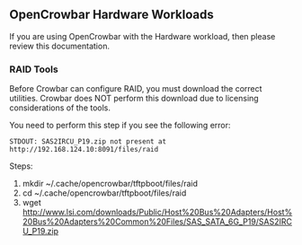 ## OpenCrowbar Hardware Workloads

If you are using OpenCrowbar with the Hardware workload, then please review this documentation.


### RAID Tools

Before Crowbar can configure RAID, you must download the correct utilities.  Crowbar does NOT perform this download due to licensing considerations of the tools.

You need to perform this step if you see the following error:

`STDOUT: SAS2IRCU_P19.zip not present at http://192.168.124.10:8091/files/raid`

Steps:
  1. mkdir ~/.cache/opencrowbar/tftpboot/files/raid 
  1. cd ~/.cache/opencrowbar/tftpboot/files/raid
  1. wget http://www.lsi.com/downloads/Public/Host%20Bus%20Adapters/Host%20Bus%20Adapters%20Common%20Files/SAS_SATA_6G_P19/SAS2IRCU_P19.zip
